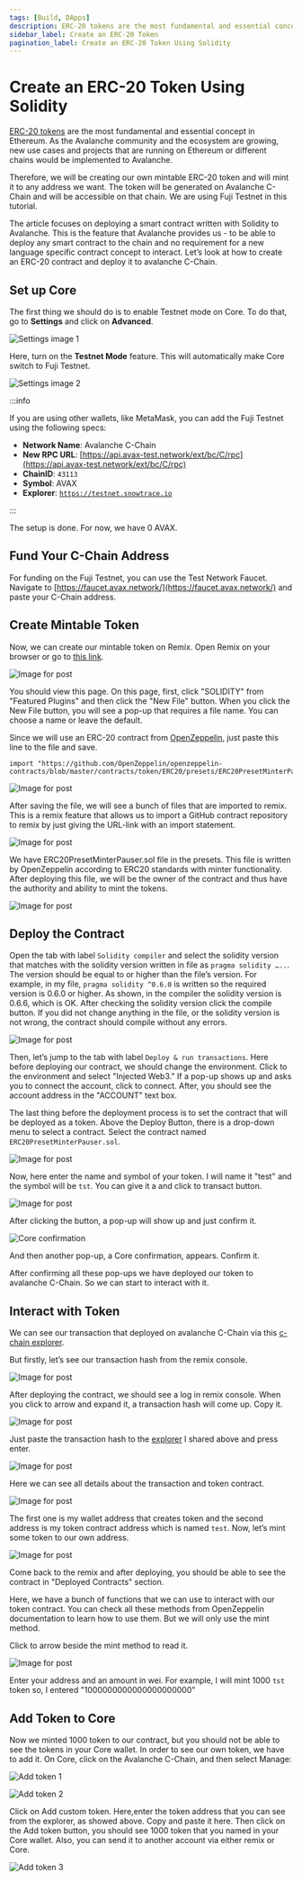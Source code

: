 ```yaml
---
tags: [Build, DApps]
description: ERC-20 tokens are the most fundamental and essential concept in Ethereum. This same token standard is adopted in the Avalanche ecosystem.
sidebar_label: Create an ERC-20 Token
pagination_label: Create an ERC-20 Token Using Solidity
---
```


# Create an ERC-20 Token Using Solidity

[ERC-20
tokens](https://ethereum.org/en/developers/docs/standards/tokens/erc-20/) are
the most fundamental and essential concept in Ethereum. As the Avalanche
community and the ecosystem are growing, new use cases and projects that are
running on Ethereum or different chains would be implemented to Avalanche.

Therefore, we will be creating our own mintable ERC-20 token and will mint it to
any address we want. The token will be generated on Avalanche C-Chain and will
be accessible on that chain. We are using Fuji Testnet in this tutorial.

The article focuses on deploying a smart contract written with Solidity to
Avalanche. This is the feature that Avalanche provides us - to be able to deploy
any smart contract to the chain and no requirement for a new language specific
contract concept to interact. Let’s look at how to create an ERC-20 contract and
deploy it to avalanche C-Chain.

## Set up Core

The first thing we should do is to enable Testnet mode on Core. To do that, go to **Settings** 
and click on **Advanced**.

![Settings image 1](/img/c-chain-ERC20/settings1.png)

Here, turn on the **Testnet Mode** feature. This will automatically make Core switch to
Fuji Testnet. 

![Settings image 2](/img/c-chain-ERC20/settings2.png)

:::info

If you are using other wallets, like MetaMask, you can add the Fuji Testnet using the following specs:

- **Network Name**: Avalanche C-Chain
- **New RPC URL**: [https://api.avax-test.network/ext/bc/C/rpc](https://api.avax-test.network/ext/bc/C/rpc)
- **ChainID**: `43113`
- **Symbol**: AVAX
- **Explorer**: [`https://testnet.snowtrace.io`](https://testnet.snowtrace.io/)

:::

The setup is done. For now, we have 0 AVAX.

## Fund Your C-Chain Address

For funding on the Fuji Testnet, you can use the Test Network Faucet. Navigate
to [https://faucet.avax.network/](https://faucet.avax.network/) and paste your
C-Chain address.

## Create Mintable Token

Now, we can create our mintable token on Remix. Open Remix on your browser or go
to [this
link](https://remix.ethereum.org/#optimize=false&evmVersion=null&version=soljson-v0.6.6+commit.6c089d02.js).

![Image for post](https://miro.medium.com/max/1910/1*FWHtbWNXr6FvjzPHH93wvw.png)

You should view this page. On this page, first, click "SOLIDITY" from "Featured
Plugins" and then click the "New File" button. When you click the New File
button, you will see a pop-up that requires a file name. You can choose a name
or leave the default.

Since we will use an ERC-20 contract from
[OpenZeppelin](https://openzeppelin.com/contracts/), just paste this line to the
file and save.

```solidity
import "https://github.com/OpenZeppelin/openzeppelin-contracts/blob/master/contracts/token/ERC20/presets/ERC20PresetMinterPauser.sol";
```

![Image for post](https://miro.medium.com/max/1408/1*y1wpcCeB8PypnPfs-zhyBg.png)

After saving the file, we will see a bunch of files that are imported to remix.
This is a remix feature that allows us to import a GitHub contract repository to
remix by just giving the URL-link with an import statement.

![Image for post](https://miro.medium.com/max/1364/1*6pmdpKWiKj4RW-OcvMSijA.png)

We have ERC20PresetMinterPauser.sol file in the presets. This file is written by
OpenZeppelin according to ERC20 standards with minter functionality. After
deploying this file, we will be the owner of the contract and thus have the
authority and ability to mint the tokens.

![Image for post](https://miro.medium.com/max/1398/1*5UcrRfoSwjpD29NyuMrrbA.png)

## Deploy the Contract

Open the tab with label `Solidity compiler` and select the solidity version that
matches with the solidity version written in file as `pragma solidity …..`. The
version should be equal to or higher than the file’s version. For example, in my
file, `pragma solidity ^0.6.0` is written so the required version is 0.6.0 or
higher. As shown, in the compiler the solidity version is 0.6.6, which is OK.
After checking the solidity version click the compile button. If you did not
change anything in the file, or the solidity version is not wrong, the contract
should compile without any errors.

![Image for post](https://miro.medium.com/max/1388/1*2jkDckFUJ4z3gMoLYZ_-PQ.png)

Then, let’s jump to the tab with label `Deploy & run transactions`. Here before
deploying our contract, we should change the environment. Click to the
environment and select "Injected Web3." If a pop-up shows up and asks you to
connect the account, click to connect. After, you should see the account address
in the "ACCOUNT" text box.

The last thing before the deployment process is to set the contract that will be
deployed as a token. Above the Deploy Button, there is a drop-down menu to
select a contract. Select the contract named `ERC20PresetMinterPauser.sol`.

![Image for post](https://miro.medium.com/max/383/1*s9LtZu4hSuPcVwVZsweZJA.png)

Now, here enter the name and symbol of your token. I will name it "test" and the
symbol will be `tst`. You can give it a and click to transact button.

![Image for post](https://miro.medium.com/max/593/1*ZKDEv_h_Pqfd3b7PAosXQw.png)

After clicking the button, a pop-up will show up and just confirm it.

![Core confirmation](/img/c-chain-ERC20/transaction-approval.png)

And then another pop-up, a Core confirmation, appears. Confirm it.

After confirming all these pop-ups we have deployed our token to avalanche
C-Chain. So we can start to interact with it.

## Interact with Token

We can see our transaction that deployed on avalanche C-Chain via this [c-chain explorer](https://testnet.snowtrace.io/).

But firstly, let’s see our transaction hash from the remix console.

![Image for post](https://miro.medium.com/max/1469/1*WTHSIfrDe9R_hk-C5GNq0g.png)

After deploying the contract, we should see a log in remix console. When you
click to arrow and expand it, a transaction hash will come up. Copy it.

![Image for post](https://miro.medium.com/max/1909/1*NBXgtkYv2VfBkZx1OsBm7A.png)

Just paste the transaction hash to the [explorer](https://testnet.snowtrace.io/)
I shared above and press enter.

![Image for post](https://miro.medium.com/max/1907/1*6GhQaa_UaDvtk3Kvimi3aA.png)

Here we can see all details about the transaction and token contract.

![Image for post](https://miro.medium.com/max/764/1*tTFQUn3fStbv-TW9kExyUg.png)

The first one is my wallet address that creates token and the second address is
my token contract address which is named `test`. Now, let’s mint some token to
our own address.

![Image for post](https://miro.medium.com/max/607/1*K9eBNTQFkvUYjjmvegDZtQ.png)

Come back to the remix and after deploying, you should be able to see the
contract in "Deployed Contracts" section.

Here, we have a bunch of functions that we can use to interact with our token
contract. You can check all these methods from OpenZeppelin documentation to
learn how to use them. But we will only use the mint method.

Click to arrow beside the mint method to read it.

![Image for post](https://miro.medium.com/max/577/1*GrxG6rsklrYN4xN1eF_ckw.png)

Enter your address and an amount in wei. For example, I will mint 1000 `tst` token so, I entered "1000000000000000000000"

## Add Token to Core

Now we minted 1000 token to our contract, but you should not be able to see the
tokens in your Core wallet. In order to see our own token, we have to add
it. On Core, click on the Avalanche C-Chain, and then select Manage:

![Add token 1](/img/c-chain-ERC20/add-token1.png)

![Add token 2](/img/c-chain-ERC20/add-token2.png)

Click on Add custom token. Here,enter the token address that you can see from the 
explorer, as showed above. Copy and paste it here. Then click on the Add token button,
you should see 1000 token that you named in your Core wallet. Also, 
you can send it to another account via either remix or Core.

![Add token 3](/img/c-chain-ERC20/add-token3.png)
